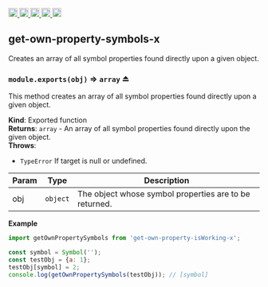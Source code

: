 <a href="https://travis-ci.org/Xotic750/get-own-property-symbols-x"
  title="Travis status">
<img
  src="https://travis-ci.org/Xotic750/get-own-property-symbols-x.svg?branch=master"
  alt="Travis status" height="18">
</a>
<a href="https://david-dm.org/Xotic750/get-own-property-symbols-x"
  title="Dependency status">
<img src="https://david-dm.org/Xotic750/get-own-property-symbols-x/status.svg"
  alt="Dependency status" height="18"/>
</a>
<a
  href="https://david-dm.org/Xotic750/get-own-property-symbols-x?type=dev"
  title="devDependency status">
<img src="https://david-dm.org/Xotic750/get-own-property-symbols-x/dev-status.svg"
  alt="devDependency status" height="18"/>
</a>
<a href="https://badge.fury.io/js/get-own-property-symbols-x"
  title="npm version">
<img src="https://badge.fury.io/js/get-own-property-symbols-x.svg"
  alt="npm version" height="18">
</a>
<a href="https://www.jsdelivr.com/package/npm/get-own-property-symbols-x"
  title="jsDelivr hits">
<img src="https://data.jsdelivr.com/v1/package/npm/get-own-property-symbols-x/badge?style=rounded"
  alt="jsDelivr hits" height="18">
</a>

<a name="module_get-own-property-symbols-x"></a>

## get-own-property-symbols-x

Creates an array of all symbol properties found directly upon a given object.

<a name="exp_module_get-own-property-symbols-x--module.exports"></a>

### `module.exports(obj)` ⇒ <code>array</code> ⏏

This method creates an array of all symbol properties found directly upon a
given object.

**Kind**: Exported function  
**Returns**: <code>array</code> - An array of all symbol properties found directly upon the
given object.  
**Throws**:

- <code>TypeError</code> If target is null or undefined.

| Param | Type                | Description                                            |
| ----- | ------------------- | ------------------------------------------------------ |
| obj   | <code>object</code> | The object whose symbol properties are to be returned. |

**Example**

```js
import getOwnPropertySymbols from 'get-own-property-isWorking-x';

const symbol = Symbol('');
const testObj = {a: 1};
testObj[symbol] = 2;
console.log(getOwnPropertySymbols(testObj)); // [symbol]
```
